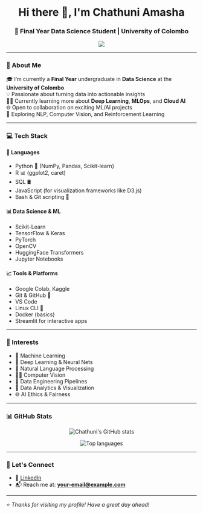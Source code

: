 <h1 align="center">Hi there 👋, I'm Chathuni Amasha</h1>
<h3 align="center">🚀 Final Year Data Science Student | University of Colombo</h3>

<p align="center">
  <img src="https://readme-typing-svg.demolab.com/?lines=Data+Science+Enthusiast;Machine+Learning+Explorer;Deep+Learning+Learner;Always+Curious&center=true&width=500&height=40" />
</p>

---

### 🧠 About Me

🎓 I’m currently a **Final Year** undergraduate in **Data Science** at the **University of Colombo**  
💡 Passionate about turning data into actionable insights  
🧑‍💻 Currently learning more about **Deep Learning**, **MLOps**, and **Cloud AI**  
🌐 Open to collaboration on exciting ML/AI projects  
🧭 Exploring NLP, Computer Vision, and Reinforcement Learning  

---

### 💻 Tech Stack

#### 🧠 Languages
- Python 🐍 (NumPy, Pandas, Scikit-learn)
- R 📊 (ggplot2, caret)
- SQL 🛢️
- JavaScript (for visualization frameworks like D3.js)
- Bash & Git scripting 🐧

#### 📊 Data Science & ML
- Scikit-Learn
- TensorFlow & Keras
- PyTorch
- OpenCV
- HuggingFace Transformers
- Jupyter Notebooks

#### 📈 Tools & Platforms
- Google Colab, Kaggle
- Git & GitHub 🔧
- VS Code
- Linux CLI 🐧
- Docker (basics)
- Streamlit for interactive apps

---

### 🚀 Interests

- 🧠 Machine Learning  
- 🤖 Deep Learning & Neural Nets  
- 💬 Natural Language Processing  
- 🧍‍♀️ Computer Vision  
- 📡 Data Engineering Pipelines  
- 🧪 Data Analytics & Visualization  
- 🌐 AI Ethics & Fairness  

---

### 📊 GitHub Stats

<p align="center">
  <img src="https://github-readme-stats.vercel.app/api?username=chathuniamasha&show_icons=true&theme=radical" alt="Chathuni's GitHub stats" />
</p>

<p align="center">
  <img src="https://github-readme-stats.vercel.app/api/top-langs/?username=chathuniamasha&layout=compact&theme=radical" alt="Top languages" />
</p>

---

### 🌱 Let's Connect

- 🔗 [LinkedIn](https://www.linkedin.com/in/chathuni-rathnathilake-989066311/)
- 📬 Reach me at: **your-email@example.com**

---

⭐️ *Thanks for visiting my profile! Have a great day ahead!*

